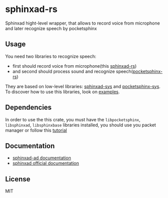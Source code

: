 # sphinxad-rs
Sphinxad hight-level wrapper, that allows to record voice from microphone and later recognize speech by pocketsphinx

Usage
-----

You need two libraries to recognize speech:
* first should record voice from microphone(this [sphinxad-rs](https://github.com/TrionProg/sphinxad-rs))
* and second should process sound and recognize speech([pocketsphinx-rs](https://github.com/kriomant/pocketsphinx-rs))

They are based on low-level libraries: [sphinxad-sys](https://github.com/TrionProg/sphinxad-sys) and [pocketsphinx-sys](https://github.com/kriomant/pocketsphinx-sys).
To discover how to use this libraries, look on [examples](https://github.com/TrionProg/sphinxad-rs/tree/master/examples).

Dependencies
------------

In order to use the this crate, you must have the `libpocketsphinx`, `libsphinxad`, `libsphinxbase` libraries installed, you should use you packet manager or follow this [tutorial](http://cmusphinx.sourceforge.net/wiki/tutorialpocketsphinx)

Documentation
-------------

* [sphinxad-ad documentation](https://docs.rs/sphinxad-sys/0.1.0/sphinxad_ad/)
* [sphinxad official documentation](http://cmusphinx.sourceforge.net/doc/sphinxbase/ad_8h.html)

License
-------

MIT
